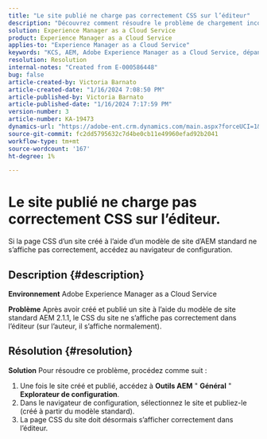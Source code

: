 ```yaml
---
title: "Le site publié ne charge pas correctement CSS sur l’éditeur"
description: "Découvrez comment résoudre le problème de chargement incorrect du fichier CSS d’un site publié."
solution: Experience Manager as a Cloud Service
product: Experience Manager as a Cloud Service
applies-to: "Experience Manager as a Cloud Service"
keywords: "KCS, AEM, Adobe Experience Manager as a Cloud Service, dépannage, site publié, pas le chargement de CSS, éditeur"
resolution: Resolution
internal-notes: "Created from E-000586448"
bug: false
article-created-by: Victoria Barnato
article-created-date: "1/16/2024 7:08:50 PM"
article-published-by: Victoria Barnato
article-published-date: "1/16/2024 7:17:59 PM"
version-number: 3
article-number: KA-19473
dynamics-url: "https://adobe-ent.crm.dynamics.com/main.aspx?forceUCI=1&pagetype=entityrecord&etn=knowledgearticle&id=114ceba7-a2b4-ee11-a569-6045bd006704"
source-git-commit: fc2dd5795632c7d4be0cb11e49960efad92b2041
workflow-type: tm+mt
source-wordcount: '167'
ht-degree: 1%

---
```


# Le site publié ne charge pas correctement CSS sur l’éditeur.


Si la page CSS d’un site créé à l’aide d’un modèle de site d’AEM standard ne s’affiche pas correctement, accédez au navigateur de configuration.

## Description {#description}


<b>Environnement</b>
Adobe Experience Manager as a Cloud Service

<b>Problème</b>
Après avoir créé et publié un site à l’aide du modèle de site standard AEM 2.1.1, le CSS du site ne s’affiche pas correctement dans l’éditeur (sur l’auteur, il s’affiche normalement).


## Résolution {#resolution}


<b>Solution</b>
Pour résoudre ce problème, procédez comme suit :

1. Une fois le site créé et publié, accédez à <b>Outils AEM</b> &quot; <b>Général</b> &quot; <b>Explorateur de configuration</b>.
2. Dans le navigateur de configuration, sélectionnez le site et publiez-le (créé à partir du modèle standard).
3. La page CSS du site doit désormais s’afficher correctement dans l’éditeur.

